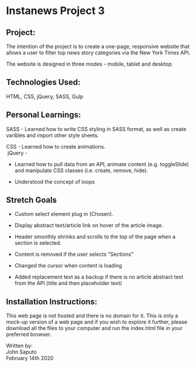# Instanews Project 3

## Project:

The intention of the project is to create a one-page, responsive website that allows a user to filter top news story categories via the New York Times API.

The website is designed in three modes - mobile, tablet and desktop.

## Technologies Used:

HTML, CSS, jQuery, SASS, Gulp

## Personal Learnings:

SASS - Learned how to write CSS styling in SASS format, as well as create varibles and import other style sheets.

CSS - Learned how to create animations. <br>
​
jQuery -

- Learned how to pull data from an API, animate content (e.g. toggleSlide) and manipulate CSS classes (i.e. create, remove, hide).

- Understood the concept of loops

## Stretch Goals

- Custom select element plug in (Chosen).

- Display abstract text/article link on hover of the article image.

- Header smoothly shrinks and scrolls to the top of the page when a section is selected.

- Content is removed if the user selects "Sections"

- Changed the cursor when content is loading

- Added replacement text as a backup if there is no article abstract text from the API (title and then placeholder text)

## Installation Instructions:

This web page is not hosted and there is no domain for it. This is only a mock-up version of a web page and if you wish to explore it further, please download all the files to your computer and run the index.html file in your preferred browser.

Written by: <br>
John Saputo <br>
February 14th 2020
